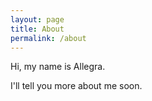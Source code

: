 ```yaml
---
layout: page
title: About
permalink: /about
---
```


Hi, my name is Allegra.

I'll tell you more about me soon.

